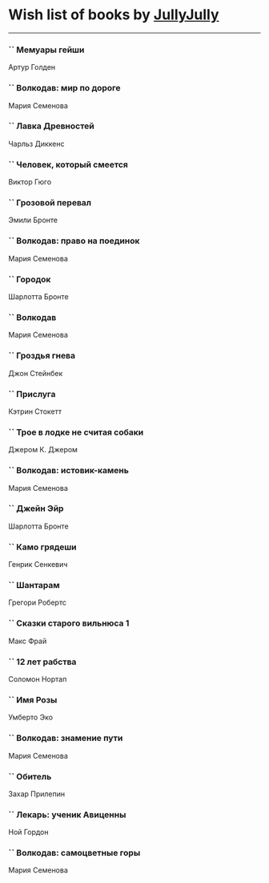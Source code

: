 # Wish list of books by [JullyJully](https://plus.google.com/u/0/117443283415472077372/)
---

### `` Мемуары гейши
Артур Голден

### `` Волкодав: мир по дороге
Мария Семенова

### `` Лавка Древностей
Чарльз Диккенс

### `` Человек, который смеется
Виктор Гюго

### `` Грозовой перевал
Эмили Бронте

### `` Волкодав: право на поединок
Мария Семенова

### `` Городок
Шарлотта Бронте

### `` Волкодав
Мария Семенова

### `` Гроздья гнева
Джон Стейнбек

### `` Прислуга
Кэтрин Стокетт

### `` Трое в лодке не считая собаки
Джером К. Джером

### `` Волкодав: истовик-камень
Мария Семенова

### `` Джейн Эйр
Шарлотта Бронте

### `` Камо грядеши
Генрик Сенкевич

### `` Шантарам
Грегори Робертс

### `` Сказки старого вильнюса 1
Макс Фрай

### `` 12 лет рабства
Соломон Нортап

### `` Имя Розы
Умберто Эко

### `` Волкодав: знамение пути
Мария Семенова

### `` Обитель
Захар Прилепин

### `` Лекарь: ученик Авиценны
Ной Гордон

### `` Волкодав: самоцветные горы
Мария Семенова

